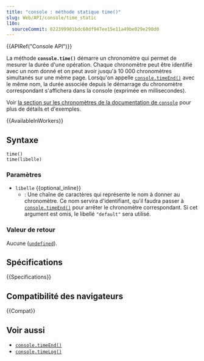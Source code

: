 ```yaml
---
title: "console : méthode statique time()"
slug: Web/API/console/time_static
l10n:
  sourceCommit: 022399901bdc60df947ee15e11a49be029e290d0
---
```


{{APIRef("Console API")}}

La méthode **`console.time()`** démarre un chronomètre qui permet de mesurer la durée d'une opération. Chaque chronomètre peut être identifié avec un nom donné et on peut avoir jusqu'à 10&nbsp;000 chronomètres simultanés sur une même page. Lorsqu'on appelle [`console.timeEnd()`](/fr/docs/Web/API/console/timeend_static) avec le même nom, la durée associée depuis le démarrage du chronomètre correspondant s'affichera dans la console (exprimée en millisecondes).

Voir [la section sur les chronomètres de la documentation de `console`](/fr/docs/Web/API/console#chronomètres) pour plus de détails et d'exemples.

{{AvailableInWorkers}}

## Syntaxe

```js-nolint
time()
time(libelle)
```

### Paramètres

- `libelle` {{optional_inline}}
  - : Une chaîne de caractères qui représente le nom à donner au chronomètre. Ce nom servira d'identifiant, qu'il faudra passer à [`console.timeEnd()`](/fr/docs/Web/API/console/timeend_static) pour arrêter le chronomètre correspondant. Si cet argument est omis, le libellé `"default"` sera utilisé.

### Valeur de retour

Aucune ([`undefined`](/fr/docs/Web/JavaScript/Reference/Global_Objects/undefined)).

## Spécifications

{{Specifications}}

## Compatibilité des navigateurs

{{Compat}}

## Voir aussi

- [`console.timeEnd()`](/fr/docs/Web/API/console/timeend_static)
- [`console.timeLog()`](/fr/docs/Web/API/console/timelog_static)
